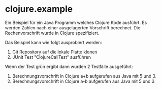 clojure.example
===============

Ein Beispiel für ein Java Programm welches Clojure Kode ausführt.
Es werden Zahlen nach einer ausgelagerten Vorschrift berechnet. Die Rechenvorschrift wurde in Clojure spezifiziert.

Das Beispiel kann wie folgt ausprobiert werden:

1. Git Repository auf die lokale Platte klonen
2. JUnit Test "ClojureCallTest" ausführen

Wenn der Test grün ergibt dann wurden 2 Testfälle ausgeführt:

1. Berechnungsvorschrift in Clojure a+b aufgerufen aus Java mit 5 und 3.
2. Berechnungsvorschrift in Clojure a-b aufgerufen aus Java mit 5 und 3.



